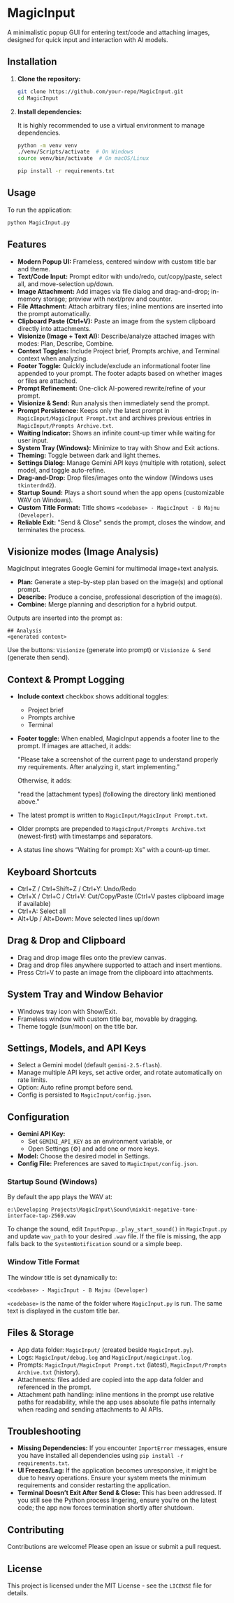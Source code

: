 # MagicInput

A minimalistic popup GUI for entering text/code and attaching images, designed for quick input and interaction with AI models.

## Installation

1.  **Clone the repository:**

    ```bash
    git clone https://github.com/your-repo/MagicInput.git
    cd MagicInput
    ```

2.  **Install dependencies:**

    It is highly recommended to use a virtual environment to manage dependencies.

    ```bash
    python -m venv venv
    ./venv/Scripts/activate  # On Windows
    source venv/bin/activate  # On macOS/Linux
    
    pip install -r requirements.txt
    ```

## Usage

To run the application:

```bash
python MagicInput.py
```

## Features

*   **Modern Popup UI:** Frameless, centered window with custom title bar and theme.
*   **Text/Code Input:** Prompt editor with undo/redo, cut/copy/paste, select all, and move-selection up/down.
*   **Image Attachment:** Add images via file dialog and drag-and-drop; in-memory storage; preview with next/prev and counter.
*   **File Attachment:** Attach arbitrary files; inline mentions are inserted into the prompt automatically.
*   **Clipboard Paste (Ctrl+V):** Paste an image from the system clipboard directly into attachments.
*   **Visionize (Image + Text AI):** Describe/analyze attached images with modes: Plan, Describe, Combine.
*   **Context Toggles:** Include Project brief, Prompts archive, and Terminal context when analyzing.
*   **Footer Toggle:** Quickly include/exclude an informational footer line appended to your prompt. The footer adapts based on whether images or files are attached.
*   **Prompt Refinement:** One-click AI-powered rewrite/refine of your prompt.
*   **Visionize & Send:** Run analysis then immediately send the prompt.
*   **Prompt Persistence:** Keeps only the latest prompt in `MagicInput/MagicInput Prompt.txt` and archives previous entries in `MagicInput/Prompts Archive.txt`.
*   **Waiting Indicator:** Shows an infinite count-up timer while waiting for user input.
*   **System Tray (Windows):** Minimize to tray with Show and Exit actions.
*   **Theming:** Toggle between dark and light themes.
*   **Settings Dialog:** Manage Gemini API keys (multiple with rotation), select model, and toggle auto-refine.
*   **Drag-and-Drop:** Drop files/images onto the window (Windows uses `tkinterdnd2`).
*   **Startup Sound:** Plays a short sound when the app opens (customizable WAV on Windows).
*   **Custom Title Format:** Title shows `<codebase> - MagicInput - B Majnu (Developer)`.
*   **Reliable Exit:** "Send & Close" sends the prompt, closes the window, and terminates the process.

## Visionize modes (Image Analysis)

MagicInput integrates Google Gemini for multimodal image+text analysis.

- **Plan:** Generate a step-by-step plan based on the image(s) and optional prompt.
- **Describe:** Produce a concise, professional description of the image(s).
- **Combine:** Merge planning and description for a hybrid output.

Outputs are inserted into the prompt as:

```
## Analysis
<generated content>
```

Use the buttons: `Visionize` (generate into prompt) or `Visionize & Send` (generate then send).

## Context & Prompt Logging

- **Include context** checkbox shows additional toggles:
  - Project brief
  - Prompts archive
  - Terminal
- **Footer toggle:** When enabled, MagicInput appends a footer line to the prompt. If images are attached, it adds:

  "Please take a screenshot of the current page to understand properly my requirements. After analyzing it, start implementing."

  Otherwise, it adds:

  "read the [attachment types] (following the directory link) mentioned above."

- The latest prompt is written to `MagicInput/MagicInput Prompt.txt`.
- Older prompts are prepended to `MagicInput/Prompts Archive.txt` (newest-first) with timestamps and separators.
- A status line shows “Waiting for prompt: Xs” with a count-up timer.

## Keyboard Shortcuts

- Ctrl+Z / Ctrl+Shift+Z / Ctrl+Y: Undo/Redo
- Ctrl+X / Ctrl+C / Ctrl+V: Cut/Copy/Paste (Ctrl+V pastes clipboard image if available)
- Ctrl+A: Select all
- Alt+Up / Alt+Down: Move selected lines up/down

## Drag & Drop and Clipboard

- Drag and drop image files onto the preview canvas.
- Drag and drop files anywhere supported to attach and insert mentions.
- Press Ctrl+V to paste an image from the clipboard into attachments.

## System Tray and Window Behavior

- Windows tray icon with Show/Exit.
- Frameless window with custom title bar, movable by dragging.
- Theme toggle (sun/moon) on the title bar.

## Settings, Models, and API Keys

- Select a Gemini model (default `gemini-2.5-flash`).
- Manage multiple API keys, set active order, and rotate automatically on rate limits.
- Option: Auto refine prompt before send.
- Config is persisted to `MagicInput/config.json`.

## Configuration

*   **Gemini API Key:**
    - Set `GEMINI_API_KEY` as an environment variable, or
    - Open Settings (⚙) and add one or more keys.
*   **Model:** Choose the desired model in Settings.
*   **Config File:** Preferences are saved to `MagicInput/config.json`.

### Startup Sound (Windows)

By default the app plays the WAV at:

```
e:\Developing Projects\MagicInput\Sound\mixkit-negative-tone-interface-tap-2569.wav
```

To change the sound, edit `InputPopup._play_start_sound()` in `MagicInput.py` and update `wav_path` to your desired `.wav` file. If the file is missing, the app falls back to the `SystemNotification` sound or a simple beep.

### Window Title Format

The window title is set dynamically to:

```
<codebase> - MagicInput - B Majnu (Developer)
```

`<codebase>` is the name of the folder where `MagicInput.py` is run. The same text is displayed in the custom title bar.

## Files & Storage

- App data folder: `MagicInput/` (created beside `MagicInput.py`).
- Logs: `MagicInput/debug.log` and `MagicInput/magicinput.log`.
- Prompts: `MagicInput/MagicInput Prompt.txt` (latest), `MagicInput/Prompts Archive.txt` (history).
- Attachments: files added are copied into the app data folder and referenced in the prompt.
- Attachment path handling: inline mentions in the prompt use relative paths for readability, while the app uses absolute file paths internally when reading and sending attachments to AI APIs.

## Troubleshooting

*   **Missing Dependencies:** If you encounter `ImportError` messages, ensure you have installed all dependencies using `pip install -r requirements.txt`.
*   **UI Freezes/Lag:** If the application becomes unresponsive, it might be due to heavy operations. Ensure your system meets the minimum requirements and consider restarting the application.
*   **Terminal Doesn’t Exit After Send & Close:** This has been addressed. If you still see the Python process lingering, ensure you’re on the latest code; the app now forces termination shortly after shutdown.

## Contributing

Contributions are welcome! Please open an issue or submit a pull request.

## License

This project is licensed under the MIT License - see the `LICENSE` file for details.